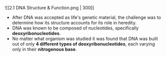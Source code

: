 
![[2.1 DNA Structure & Function.png | 300]]
- After DNA was accepted as life's genetic material, the challenge was to determine how its structure accounts for its role in heredity.
- DNA was known to be composed of nucleotides, specifically **deoxyribonucleotides**.
- No matter what organism was studied it was found that DNA was built out of only **4 different types of deoxyribonucleotides**, each varying only in their **nitrogenous base**.